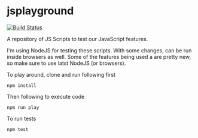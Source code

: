 # jsplayground

[![Build Status](https://travis-ci.com/xk0der/jsplayground.svg?branch=master)](https://travis-ci.com/xk0der/jsplayground)

A repository of JS Scripts to test our JavaScript features.

I'm using NodeJS for testing these scripts. With some changes, can be run inside browsers as well.
Some of the features being used a are pretty new, so make sure to use latst NodeJS (or browsers).

To play around, clone and run following first

    npm install
    
Then following to execute code
    
    npm run play
    
To run tests

    npm test
